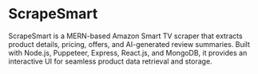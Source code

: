 # ScrapeSmart
ScrapeSmart is a MERN-based Amazon Smart TV scraper that extracts product details, pricing, offers, and AI-generated review summaries. Built with Node.js, Puppeteer, Express, React.js, and MongoDB, it provides an interactive UI for seamless product data retrieval and storage.
